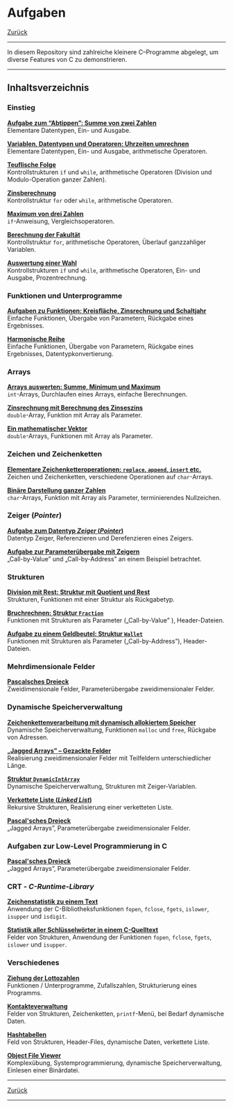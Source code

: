 # Aufgaben

[Zurück](../../Readme.md)

---

In diesem Repository sind zahlreiche kleinere C&ndash;Programme abgelegt,
um diverse Features von C zu demonstrieren.

---

## Inhaltsverzeichnis

### Einstieg

[**Aufgabe zum &ldquo;Abtippen&rdquo;: Summe von zwei Zahlen**](./ErsteSchritte/Exercises_ErsteSchritte.md)<br />
Elementare Datentypen, Ein- und Ausgabe.

[**Variablen, Datentypen und Operatoren: Uhrzeiten umrechnen**](./VariablenDatentypenOperatoren/Exercises_VariablenDatentypenOperatoren.md)<br />
Elementare Datentypen, Ein- und Ausgabe, arithmetische Operatoren.

[**Teuflische Folge**](./TeuflischeFolge/Exercises_TeuflischeFolge.md)<br />
Kontrollstrukturen `if` und `while`, arithmetische Operatoren (Division und Modulo-Operation ganzer Zahlen).

[**Zinsberechnung**](./Zinsberechnung/Exercises_Zinsberechnung.md)<br />
Kontrollstruktur `for` oder `while`, arithmetische Operatoren.

[**Maximum von drei Zahlen**](./Maximum/Exercises_Maximum.md)<br />
`if`-Anweisung, Vergleichsoperatoren.

[**Berechnung der Fakultät**](./Fakultaet/Exercises_Fakultaet.md)<br />
Kontrollstruktur `for`, arithmetische Operatoren, Überlauf ganzzahliger Variablen.

[**Auswertung einer Wahl**](./Wahl/Exercises_Wahl.md)<br />
Kontrollstrukturen `if` und `while`, arithmetische Operatoren, Ein- und Ausgabe, Prozentrechnung.


### Funktionen und Unterprogramme

[**Aufgaben zu Funktionen: Kreisfläche, Zinsrechnung und Schaltjahr**](./Unterprogramme/Exercises_Unterprogramme.md)<br />
Einfache Funktionen, Übergabe von Parametern, Rückgabe eines Ergebnisses.

[**Harmonische Reihe**](./HarmonischeReihe/Exercises_HarmonischeReihe.md)<br />
Einfache Funktionen, Übergabe von Parametern, Rückgabe eines Ergebnisses, Datentypkonvertierung.


### Arrays

[**Arrays auswerten: Summe, Minimum und Maximum**](./ArraySumMinMax/Exercises_ArraySumMinMax.md)<br />
`int`-Arrays, Durchlaufen eines Arrays, einfache Berechnungen.

[**Zinsrechnung mit Berechnung des Zinseszins**](./ZinsberechnungMitArray/Exercises_ZinsberechnungMitArray.md)<br />
`double`-Array, Funktion mit Array als Parameter.


[**Ein mathematischer Vektor**](./Vector/Exercises_Vector.md)<br />
`double`-Arrays, Funktionen mit Array als Parameter.


### Zeichen und Zeichenketten

[**Elementare Zeichenketteroperationen: `replace`, `append`, `insert` etc.**](./Zeichenkettenverarbeitung/Exercises_Zeichenkettenverarbeitung.md)<br />
Zeichen und Zeichenketten, verschiedene Operationen auf `char`-Arrays.

[**Binäre Darstellung ganzer Zahlen**](./BinaryConversion/Exercises_BinaryConversion.md)<br />
`char`-Arrays, Funktion mit Array als Parameter, terminierendes Nullzeichen.


### Zeiger (*Pointer*)

[**Aufgabe zum Datentyp *Zeiger* (*Pointer*)**](./Zeiger/Exercises_Zeiger.md)<br />
Datentyp Zeiger, Referenzieren und Derefenzieren eines Zeigers.

[**Aufgabe zur Parameterübergabe mit Zeigern**](./Tausche/Exercises_Tausche.md)<br />
&bdquo;Call-by-Value&rdquo; und &bdquo;Call-by-Address&rdquo; an einem Beispiel betrachtet.


### Strukturen

[**Division mit Rest: Struktur mit Quotient und Rest**](./DivisionMitRest/Exercises_DivisionMitRest.md)<br />
Strukturen, Funktionen mit einer Struktur als Rückgabetyp.

[**Bruchrechnen: Struktur `Fraction`**](./Bruchrechnen/Exercises_Bruchrechnen.md)<br />
Funktionen mit Strukturen als Parameter (&bdquo;Call-by-Value&rdquo; ), Header-Dateien.

[**Aufgabe zu einem Geldbeutel: Struktur `Wallet`**](./Wallet/Exercises_Wallet.md)<br />
Funktionen mit Strukturen als Parameter (&bdquo;Call-by-Address&rdquo;), Header-Dateien.


### Mehrdimensionale Felder

[**Pascalsches Dreieck**](./PascalTriangle/Exercises_PascalTriangle.md)<br />
Zweidimensionale Felder, Parameterübergabe zweidimensionaler Felder.


### Dynamische Speicherverwaltung

[**Zeichenkettenverarbeitung mit dynamisch allokiertem Speicher**](./ZeichenkettenverarbeitungDynamisch/ZeichenkettenverarbeitungDynamisch.md)<br />
Dynamische Speicherverwaltung, Funktionen `malloc` und `free`, Rückgabe von Adressen.

[**&bdquo;Jagged Arrays&rdquo; &ndash; Gezackte Felder**](./JaggedArrays/Exercises_JaggedArrays.md)<br />
Realisierung zweidimensionaler Felder mit Teilfeldern unterschiedlicher Länge.

[**Struktur `DynamicIntArray`**](./DynamicIntArray/Exercises_DynamicIntArray.md)<br />
Dynamische Speicherverwaltung, Strukturen mit Zeiger-Variablen.

[**Verkettete Liste (*Linked List*)**](./VerketteteListe/Exercises_VerketteteListe.md)<br />
Rekursive Strukturen, Realisierung einer verketteten Liste.

[**Pascal'sches Dreieck**](./JaggedPascalTriangle/Exercises_JaggedPascalTriangle.md)<br />
&bdquo;Jagged Arrays&rdquo;, Parameterübergabe zweidimensionaler Felder.





### Aufgaben zur Low-Level Programmierung in C

[**Pascal'sches Dreieck**](./JaggedPascalTriangle/Exercises_JaggedPascalTriangle.md)<br />
&bdquo;Jagged Arrays&rdquo;, Parameterübergabe zweidimensionaler Felder.





### CRT - *C-Runtime-Library*

[**Zeichenstatistik zu einem Text**](./Zeichenstatistik/Exercises_Zeichenstatistik.md)<br />
Anwendung der C-Bibliotheksfunktionen `fopen`, `fclose`, `fgets`, `islower`, `isupper` und `isdigit`.

[**Statistik aller Schlüsselwörter in einem C-Quelltext**](./KeywordStatistik/Exercises_KeywordStatistik.md)<br />
Felder von Strukturen, Anwendung der Funktionen `fopen`, `fclose`, `fgets`, `islower` und `isupper`.

### Verschiedenes

[**Ziehung der Lottozahlen**](./Lotto/Exercises_Lotto.md)<br />
Funktionen / Unterprogramme, Zufallszahlen, Strukturierung eines Programms.

[**Kontakteverwaltung**](./Contacts/Exercises_Contacts.md)<br />
Felder von Strukturen, Zeichenketten, `printf`-Menü, bei Bedarf dynamische Daten.

[**Hashtabellen**](./HashTabelle/Exercises_HashTable.md)<br />
Feld von Strukturen, Header-Files, dynamische Daten, verkettete Liste.

[**Object File Viewer**](./ObjectFileViewer/Exercises_ObjectFileViewer.md)<br />
Komplexübung, Systemprogrammierung, dynamische Speicherverwaltung, Einlesen einer Binärdatei.

---

[Zurück](../../Readme.md)

---
